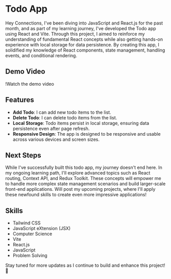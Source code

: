 # Todo App

Hey Connections, I've been diving into JavaScript and React.js for the past month, and as part of my learning journey, I've developed the Todo app using React and Vite. Through this project, I aimed to reinforce my understanding of fundamental React concepts while also getting hands-on experience with local storage for data persistence. By creating this app, I solidified my knowledge of React components, state management, handling events, and conditional rendering.

## Demo Video
!Watch the demo video

## Features

- **Add Todo**: I can add new todo items to the list.
- **Delete Todo**: I can delete todo items from the list.
- **Local Storage**: Todo items persist in local storage, ensuring data persistence even after page refresh.
- **Responsive Design**: The app is designed to be responsive and usable across various devices and screen sizes.

## Next Steps

While I've successfully built this todo app, my journey doesn't end here. In my ongoing learning path, I'll explore advanced topics such as React routing, Context API, and Redux Toolkit. These concepts will empower me to handle more complex state management scenarios and build larger-scale front-end applications. Will post my upcoming projects, where I'll apply these newfound skills to create even more impressive applications!

## Skills

- Tailwind CSS
- JavaScript eXtension (JSX)
- Computer Science
- Vite
- React.js
- JavaScript
- Problem Solving

Stay tuned for more updates as I continue to build and enhance this project! 🚀
